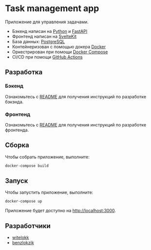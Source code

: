 # Task management app

Приложение для управления задачами.

- Бэкенд написан на [Python](https://www.python.org/) и [FastAPI](https://fastapi.tiangolo.com/)
- Фронтенд написан на [SvelteKit](https://kit.svelte.dev/)
- База данных: [PostgreSQL](https://www.postgresql.org/)
- Контейнеризован с помощью докера [Docker](https://www.docker.com/)
- Оркестрирован при помощи [Docker Compose](https://docs.docker.com/compose/)
- CI/CD при помощи [GitHub Actions](https://github.com/features/actions)

## Разработка

### Бэкенд

Ознакомьтесь с [README](services/backend/README.md) для получения инструкций по разработке бэкэнда.

### Фронтенд

Ознакомьтесь с [README](services/frontend/README.md) для получения инструкций по разработке фронтенда.

## Сборка

Чтобы собрать приложение, выполните:

```bash
docker-compose build
```

## Запуск

Чтобы запустить приложение, выполните:

```bash
docker-compose up
```

Приложение будет доступно на [http://localhost:3000](http://localhost:3000).

## Разработчики

- [witelokk](https://github.com/witelokk)
- [benzlokzik](https://github.com/benzlokzik)
